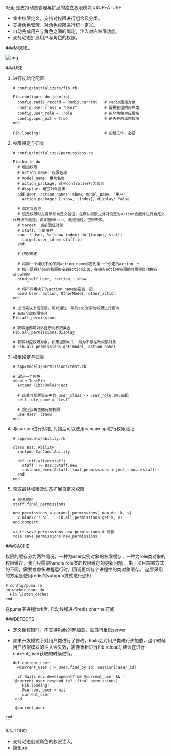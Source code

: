 #[Fib](https://github.com/Warrenoo/fib) 是支持动态管理与扩展的独立权限模块
###FEATURE

- 集中权限定义，支持对权限进行组合及分类。
- 支持角色管理，对角色权限进行统一定义。
- 自动完成用户与角色之间的绑定，注入对应权限功能。
- 支持动态扩展用户与角色的权限。

###MODEL

![img](http://7fvkdr.com1.z0.glb.clouddn.com/image2016-7-22%2011-13-10.png)


###USE

1. 进行初始化配置

   ```
   # config/initializers/fib.rb

   Fib.configure do |config|
     config.redis_record = Redis.current   # redis连接对象
     config.user_class = "User"            # 需要管理的用户类
     config.user_role = :role              # 用户角色对应属性
     config.open_ext = true                # 是否开启动态权限
   end

   Fib.loading!                            # 加载工作，必要 
   ```

2. 权限设定与归类

   ```
   # config/initializes/permissions.rb
   
   Fib.build do
     # 增加权限
     # action_name: 权限名称
     # model_name: 模块名称
     # action_package: 对应controller行为集合
     # display: 是否对外显示
     add User, action_name: :show, model_name: "用户",
       action_package: [:show, :index], display: false
       
     # 自定义验证
     # 设定权限时支持添加自定义验证，在默认权限之外对设定的action会额外进行自定义代码块的验证，如果返回true, 验证通过，否则失败。
     # target: 当前验证对象
     # staff: 当前用户
     can_if User, %i(show index) do |target, staff|
       target.user_id == staff.id
     end
     
     # 权限绑定
     
     # 将同一个模块下的不同action_name绑定到第一个设定的action_上
     # 如下是将show的权限绑定到action上面，在拥有action权限的时候将自动拥有show权限
     bind_self User, :action, :show
     
     # 将不同模块下的action_name绑定到一起
     bind User, action, OtherModel, other_action
   end
   
   # 进行完以上设定后，可以通过一系列api对系统权限进行查询
   # 获取全部权限集合
   Fib.all_permissions
   
   # 获取全部可对外显示的权限集合
   Fib.all_permissions.display
   
   # 获取对应权限对象，如果返回nil, 则为不存在改权限对象
   # Fib.all_permissions.get(model, action_name)

   ```
  
3. 权限设定与归类

   ```
   # app/models/permissions/test.rb
   
   # 设定一个角色
   module TestFib
     extend Fib::RoleInject
     
     # 此处与配置设定中的 user_class -> user_role 进行匹配
     self.role_name = "test"
     
     # 设定该角色拥有的权限
     use User, :show
   end
   ```
4. 与cancan进行对接, 对接后可以使用cancan api进行权限验证

   ```
   # app/models/ability.rb
   
   class Bss::Ability
     include CanCan::Ability

     def initialize(staff)
       staff ||= Bss::Staff.new
       instance_exec(&staff.final_permissions.inject_cancan(staff))
     end
   end
   ``` 
5. 获取最终权限及动态扩展自定义权限
  
   ```
   # 最终权限
   staff.final_permissions
   
   new_permissions = params[:permissions].map do |k, v|
     v.blank? ? nil : Fib.all_permissions.get(k, v)
   end.compact

   staff.save_permissions new_permissions # 或者
   role.save_permissions new_permissions

   ```

###CACHE
  
  权限的缓存分为两种情况，一种为user实例对象的权限缓存，一种为role类对象的权限缓存，我们只需要handle role类的权限缓存的更新问题。
  由于项目部署方式的不同，需要考虑多进程运行时，回调更新各个进程中的类对象缓存。
  这里采用的方案是使用redis的sub\pub方式进行通知

  ```
  # config/puma.rb
  on_worker_boot do
    Fib.listen_cache!
  end

  ```
  在puma子进程fork后, 启动线程进行redis channel订阅

###DEFECTS

   - 定义新权限时，不支持Rails的热加载，需自行重启server
   - 如果开发模式下对用户类进行了修改，Rails会对用户类进行热加载，这个时候用户权限模块的注入会失效，需要重新进行Fib.reload!, 建议在进行current_user获取的时候进行。
   
     ```
     def current_user
       @current_user ||= User.find_by id: session[:user_id]

       if Rails.env.development? && @current_user && !(@current_user.respond_to? :final_permissions)
         Fib.loading!
         @current_user = nil
         current_user
      end

      @current_user
    end
    ```
    
###TODO
   - 支持动态创建角色的权限注入。
   - 简化api


